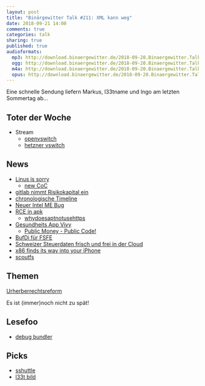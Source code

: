 ```yaml
---
layout: post
title: "Binärgewitter Talk #211: XML kann weg"
date: 2018-09-21 14:00
comments: true
categories: talk
sharing: true
published: true
audioformats:
  mp3: http://download.binaergewitter.de/2018-09-20.Binaergewitter.Talk.211.mp3
  ogg: http://download.binaergewitter.de/2018-09-20.Binaergewitter.Talk.211.ogg
  m4a: http://download.binaergewitter.de/2018-09-20.Binaergewitter.Talk.211.m4a
  opus: http://download.binaergewitter.de/2018-09-20.Binaergewitter.Talk.211.opus
---
```

Eine schnelle Sendung liefern Markus, l33tname und Ingo am letzten Sommertag ab...

## Toter der Woche
- Stream
    * [openvswitch](http://www.openvswitch.org/)
    * [hetzner vswitch](https://wiki.hetzner.de/index.php/Vswitch)

## News
- [Linus is sorry](https://www.pro-linux.de/news/1/26306/linus-torvalds-nimmt-auszeit-vom-kernel.html)
  * [new CoC](https://git.kernel.org/pub/scm/linux/kernel/git/torvalds/linux.git/commit/?id=8a104f8b5867c682d994ffa7a74093c54469c11f)
- [gitlab nimmt Risikokapital ein](https://www.heise.de/developer/meldung/GitLab-streicht-100-Millionen-US-Dollar-Risikokapital-ein-4168549.html)
- [chronologische Timeline](https://www.heise.de/newsticker/meldung/Twitter-bringt-die-chronologische-Timeline-zurueck-4167039.html)
- [Neuer Intel ME Bug](https://www.heise.de/security/meldung/Bug-in-Intels-ME-Firmware-Wieder-BIOS-Updates-noetig-4165732.html)
- [RCE in apk](https://justi.cz/security/2018/09/13/alpine-apk-rce.html)
  * [whydoesaptnotusehttps](https://whydoesaptnotusehttps.com/)
- [Gesundheits App Vivy](https://www.heise.de/newsticker/meldung/Datenschutzdebatte-um-neue-Gesundheits-App-Vivy-4169288.html)
  * [Public Money - Public Code!](https://publiccode.eu/)
- [BufDi für FSFE](https://twitter.com/fsfe/status/1042692337917419520)
- [Schweizer Steuerdaten frisch und frei in der Cloud](
https://www.heise.de/newsticker/meldung/Schweizer-Steuer-App-speicherte-alle-Daten-oeffentlich-in-der-Cloud-4167240.html)
- [x86 finds its way into your iPhone](https://lcq2.github.io/x86_iphone/)
- [scoutfs](https://www.heise.de/newsticker/meldung/ScoutFS-Archivierendes-Dateisystem-fuer-Linux-unter-Open-Source-Lizenz-4168456.html)


## Themen

[Urherberrechtsreform](https://www.heise.de/newsticker/meldung/heiseshow-Julia-Reda-zur-Urheberrechtsreform-Was-wurde-uns-da-eingebrockt-4168101.html)

Es ist (immer)noch nicht zu spät!


## Lesefoo
- [debug bundler](https://medium.com/@0xcolby/debugging-a-bundler-loaderror-6e3035200435)


## Picks
- [sshuttle](https://github.com/sshuttle/sshuttle)
- [l33t bild](https://twitter.com/Baltoji/status/1039801846582468608)


